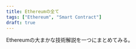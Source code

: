 ```yaml
---
title: Ethereumの全て
tags: ["Ethereum", "Smart Contract"]
draft: true
---
```


Ethereumの大まかな技術解説を一つにまとめてみる。

